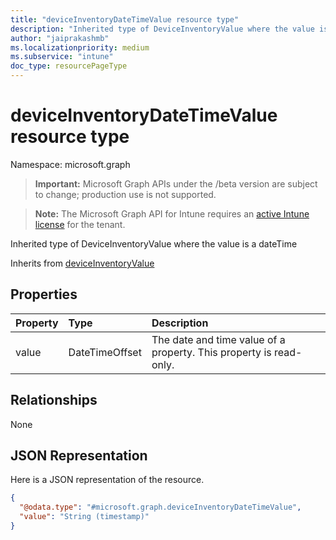 ```yaml
---
title: "deviceInventoryDateTimeValue resource type"
description: "Inherited type of DeviceInventoryValue where the value is a dateTime"
author: "jaiprakashmb"
ms.localizationpriority: medium
ms.subservice: "intune"
doc_type: resourcePageType
---
```


# deviceInventoryDateTimeValue resource type

Namespace: microsoft.graph

> **Important:** Microsoft Graph APIs under the /beta version are subject to change; production use is not supported.

> **Note:** The Microsoft Graph API for Intune requires an [active Intune license](https://go.microsoft.com/fwlink/?linkid=839381) for the tenant.

Inherited type of DeviceInventoryValue where the value is a dateTime


Inherits from [deviceInventoryValue](../resources/intune-devices-deviceinventoryvalue.md)

## Properties
|Property|Type|Description|
|:---|:---|:---|
|value|DateTimeOffset|The date and time value of a property. This property is read-only.|

## Relationships
None

## JSON Representation
Here is a JSON representation of the resource.
<!-- {
  "blockType": "resource",
  "@odata.type": "microsoft.graph.deviceInventoryDateTimeValue"
}
-->
``` json
{
  "@odata.type": "#microsoft.graph.deviceInventoryDateTimeValue",
  "value": "String (timestamp)"
}
```
